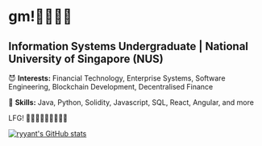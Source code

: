 # gm!👋🌈🙇‍♂️

## Information Systems Undergraduate | National University of Singapore (NUS)

😈 **Interests:** Financial Technology, Enterprise Systems, Software Engineering, Blockchain Development, Decentralised Finance

👻 **Skills:** Java, Python, Solidity, Javascript, SQL, React, Angular, and more

LFG! 🏃‍♂️💨💨💨💨💨💨💨

[![ryyant's GitHub stats](https://github-readme-stats.vercel.app/api?username=ryyant&hide=stars&theme=nightowl)](https://github.com/anuraghazra/github-readme-stats)
